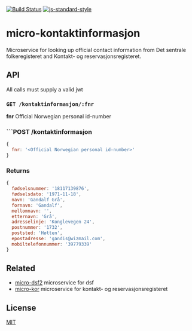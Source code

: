 [![Build Status](https://travis-ci.org/telemark/micro-kontaktinformasjon.svg?branch=master)](https://travis-ci.org/telemark/avtale-logg)
[![js-standard-style](https://img.shields.io/badge/code%20style-standard-brightgreen.svg?style=flat)](https://github.com/feross/standard)

# micro-kontaktinformasjon

Microservice for looking up official contact information from Det sentrale folkeregisteret and Kontakt- og reservasjonsregisteret.

## API

All calls must supply a valid jwt

### ```GET /kontaktinformasjon/:fnr```

**fnr** Official Norwegian personal id-number

### ```POST /kontaktinformasjon

```JavaScript
{
  fnr: '<Official Norwegian personal id-number>'
}
```

### Returns

```JavaScript
{
  fødselsnummer: '18117139876',
  fødselsdato: '1971-11-18',
  navn: 'Gandalf Grå',
  fornavn: 'Gandalf',
  mellomnavn: '',
  etternavn: 'Grå',
  adresselinje: 'Konglevegen 24',
  postnummer: '1732',
  poststed: 'Høtten',
  epostadresse: 'gandis@wizmail.com',
  mobiltelefonnummer: '39779339'
}
```

## Related

- [micro-dsf2](https://github.com/telemark/micro-dsf2) microservice for dsf
- [micro-kor](https://github.com/telemark/micro-kor) microservice for kontakt- og reservasjonsregisteret

## License

[MIT](LICENSE)